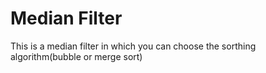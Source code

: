 # Median Filter

This is a median filter in which you can choose the sorthing algorithm(bubble or merge sort)
